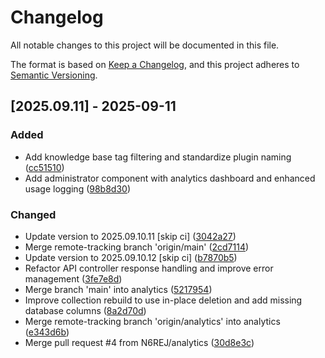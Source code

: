 # Changelog

All notable changes to this project will be documented in this file.

The format is based on [Keep a Changelog](https://keepachangelog.com/en/1.0.0/),
and this project adheres to [Semantic Versioning](https://semver.org/spec/v2.0.0.html).

## [2025.09.11] - 2025-09-11

### Added

* Add knowledge base tag filtering and standardize plugin naming ([cc51510](https://github.com/N6REJ/bears_aichatbot/commit/cc51510))
* Add administrator component with analytics dashboard and enhanced usage logging ([98b8d30](https://github.com/N6REJ/bears_aichatbot/commit/98b8d30))

### Changed

* Update version to 2025.09.10.11 [skip ci] ([3042a27](https://github.com/N6REJ/bears_aichatbot/commit/3042a27))
* Merge remote-tracking branch 'origin/main' ([2cd7114](https://github.com/N6REJ/bears_aichatbot/commit/2cd7114))
* Update version to 2025.09.10.12 [skip ci] ([b7870b5](https://github.com/N6REJ/bears_aichatbot/commit/b7870b5))
* Refactor API controller response handling and improve error management ([3fe7e8d](https://github.com/N6REJ/bears_aichatbot/commit/3fe7e8d))
* Merge branch 'main' into analytics ([5217954](https://github.com/N6REJ/bears_aichatbot/commit/5217954))
* Improve collection rebuild to use in-place deletion and add missing database columns ([8a2d70d](https://github.com/N6REJ/bears_aichatbot/commit/8a2d70d))
* Merge remote-tracking branch 'origin/analytics' into analytics ([e343d6b](https://github.com/N6REJ/bears_aichatbot/commit/e343d6b))
* Merge pull request #4 from N6REJ/analytics ([30d8e3c](https://github.com/N6REJ/bears_aichatbot/commit/30d8e3c))

